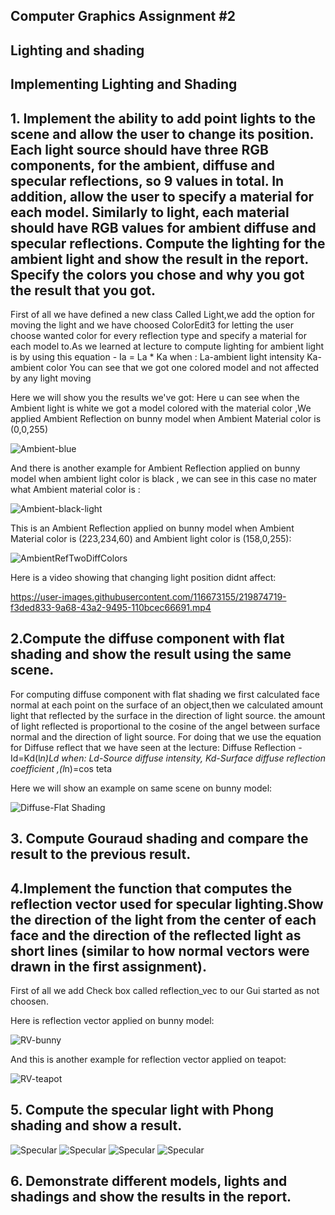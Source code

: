 ## Computer Graphics Assignment #2
## Lighting and shading
## Implementing Lighting and Shading

## 1. Implement the ability to add point lights to the scene and allow the user to change its position. Each light source should have three RGB components, for the ambient, diffuse and specular reflections, so 9 values in total. In addition, allow the user to specify a material for each model. Similarly to light, each material should have RGB values for ambient diffuse and specular reflections. Compute the lighting for the ambient light and show the result in the report. Specify the colors you chose and why you got the result that you got.

First of all we have defined a new class Called Light,we add the option for moving the light and we have choosed ColorEdit3 for letting the user choose wanted color for every reflection type 
and specify a material for each model to.As we learned at lecture to compute lighting for ambient light is by using this equation - Ia = La * Ka when :
La-ambient light intensity
Ka-ambient color
You can see that we got one colored model and not affected by any light moving

Here we will show you the results we've got:
Here u can see when the Ambient light is white we got a model colored with the material color ,We applied Ambient Reflection on bunny model when Ambient Material color is (0,0,255)

![Ambient-blue](https://user-images.githubusercontent.com/116673155/219873189-9930f721-3872-4c54-9b64-32d36516cc90.png)

And there is another example for Ambient Reflection applied on bunny model when ambient light color is black , we can see in this case no mater what Ambient material color is :

![Ambient-black-light](https://user-images.githubusercontent.com/116673155/219873495-7d9d4a04-37ad-4821-9ab2-fdd3ffa0bdfd.png)

This is an Ambient Reflection applied on bunny model when Ambient Material color is (223,234,60) and Ambient light color is (158,0,255):

![AmbientRefTwoDiffColors](https://user-images.githubusercontent.com/116673155/219874053-3a8dc392-0e20-49de-9a7c-4b8fb6bd99ff.png)

Here is a video showing that changing light position didnt affect:

https://user-images.githubusercontent.com/116673155/219874719-f3ded833-9a68-43a2-9495-110bcec66691.mp4


## 2.Compute the diffuse component with flat shading and show the result using the same scene.

For computing diffuse component with flat shading we first calculated face normal at each point on the surface of an object,then we calculated amount light that reflected by the surface in the direction of light source.
the amount of light reflected is proportional to the cosine of the angel between surface normal and the direction of light source.
For doing that we use the equation for Diffuse reflect that we have seen at the lecture:
Diffuse Reflection - Id=Kd(l*n)Ld
when: Ld-Source diffuse intensity, Kd-Surface diffuse reflection coefficient ,(l*n)=cos teta

Here we will show an example on same scene on bunny model:

![Diffuse-Flat Shading](https://user-images.githubusercontent.com/116673155/219882424-94a05771-3261-462d-88c4-bb89098cc112.png)


## 3. Compute Gouraud shading and compare the result to the previous result.


## 4.Implement the function that computes the reflection vector used for specular lighting.Show the direction of the light from the center of each face and the direction of the reflected light as short lines (similar to how normal vectors were drawn in the first assignment).

First of all we add Check box called reflection_vec to our Gui started as not choosen.

Here is reflection vector applied on bunny model:

![RV-bunny](https://user-images.githubusercontent.com/116673155/219893678-ff9cc184-d7f5-4ac1-81ee-05fd2c696e65.png)

And this is another example for reflection vector applied on teapot:

![RV-teapot](https://user-images.githubusercontent.com/116673155/219893861-5e72a36e-b3a3-462f-b3b5-5ef66644fe0d.png)


## 5. Compute the specular light with Phong shading and show a result.

![Specular](https://github.com/HaifaGraphicsCourses/computer-graphics-2023-rashilmbariky/blob/master/Assignment2Report/Specular-Phong1.jpg)
![Specular](https://github.com/HaifaGraphicsCourses/computer-graphics-2023-rashilmbariky/blob/master/Assignment2Report/Specular-Phong2.jpg)
![Specular](https://github.com/HaifaGraphicsCourses/computer-graphics-2023-rashilmbariky/blob/master/Assignment2Report/Specular-Phong3.jpg)
![Specular](https://github.com/HaifaGraphicsCourses/computer-graphics-2023-rashilmbariky/blob/master/Assignment2Report/Specular-Phong4.jpg)


## 6. Demonstrate different models, lights and shadings and show the results in the report.

